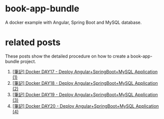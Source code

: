 # book-app-bundle
A docker example with Angular, Spring Boot and MySQL database.

# related posts
These posts show the detailed procedure on how to create a book-app-bundle project.
1. [[筆記] Docker DAY17 - Deploy Angular+SpringBoot+MySQL Application (1)](https://hyde31456.gitlab.io/posts/2023-01-07-docker17/)
2. [[筆記] Docker DAY18 - Deploy Angular+SpringBoot+MySQL Application (2)](https://hyde31456.gitlab.io/posts/2023-01-08-docker18/)
3. [[筆記] Docker DAY19 - Deploy Angular+SpringBoot+MySQL Application (3)](https://hyde31456.gitlab.io/posts/2023-01-09-docker19/)
4. [[筆記] Docker DAY20 - Deploy Angular+SpringBoot+MySQL Application (4)](https://hyde31456.gitlab.io/posts/2023-07-06-docker20/)
